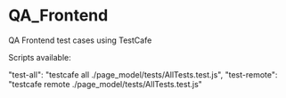 # QA_Frontend
QA Frontend test cases using TestCafe

Scripts available:

"test-all": "testcafe all ./page_model/tests/AllTests.test.js",
"test-remote": "testcafe remote ./page_model/tests/AllTests.test.js"
